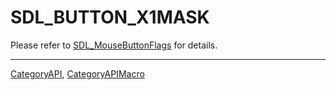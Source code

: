 # SDL_BUTTON_X1MASK

Please refer to [SDL_MouseButtonFlags](SDL_MouseButtonFlags) for details.

----
[CategoryAPI](CategoryAPI), [CategoryAPIMacro](CategoryAPIMacro)

